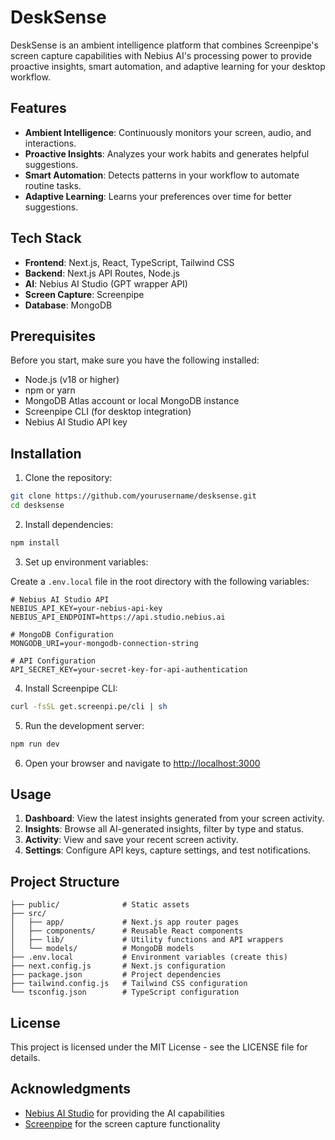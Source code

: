 # DeskSense

DeskSense is an ambient intelligence platform that combines Screenpipe's screen capture capabilities with Nebius AI's processing power to provide proactive insights, smart automation, and adaptive learning for your desktop workflow.

## Features

- **Ambient Intelligence**: Continuously monitors your screen, audio, and interactions.
- **Proactive Insights**: Analyzes your work habits and generates helpful suggestions.
- **Smart Automation**: Detects patterns in your workflow to automate routine tasks.
- **Adaptive Learning**: Learns your preferences over time for better suggestions.

## Tech Stack

- **Frontend**: Next.js, React, TypeScript, Tailwind CSS
- **Backend**: Next.js API Routes, Node.js
- **AI**: Nebius AI Studio (GPT wrapper API)
- **Screen Capture**: Screenpipe
- **Database**: MongoDB

## Prerequisites

Before you start, make sure you have the following installed:

- Node.js (v18 or higher)
- npm or yarn
- MongoDB Atlas account or local MongoDB instance
- Screenpipe CLI (for desktop integration)
- Nebius AI Studio API key

## Installation

1. Clone the repository:

```bash
git clone https://github.com/yourusername/desksense.git
cd desksense
```

2. Install dependencies:

```bash
npm install
```

3. Set up environment variables:

Create a `.env.local` file in the root directory with the following variables:

```
# Nebius AI Studio API
NEBIUS_API_KEY=your-nebius-api-key
NEBIUS_API_ENDPOINT=https://api.studio.nebius.ai

# MongoDB Configuration
MONGODB_URI=your-mongodb-connection-string

# API Configuration
API_SECRET_KEY=your-secret-key-for-api-authentication
```

4. Install Screenpipe CLI:

```bash
curl -fsSL get.screenpi.pe/cli | sh
```

5. Run the development server:

```bash
npm run dev
```

6. Open your browser and navigate to [http://localhost:3000](http://localhost:3000)

## Usage

1. **Dashboard**: View the latest insights generated from your screen activity.
2. **Insights**: Browse all AI-generated insights, filter by type and status.
3. **Activity**: View and save your recent screen activity.
4. **Settings**: Configure API keys, capture settings, and test notifications.

## Project Structure

```
├── public/              # Static assets
├── src/
│   ├── app/             # Next.js app router pages
│   ├── components/      # Reusable React components
│   ├── lib/             # Utility functions and API wrappers
│   └── models/          # MongoDB models
├── .env.local           # Environment variables (create this)
├── next.config.js       # Next.js configuration
├── package.json         # Project dependencies
├── tailwind.config.js   # Tailwind CSS configuration
└── tsconfig.json        # TypeScript configuration
```

## License

This project is licensed under the MIT License - see the LICENSE file for details.

## Acknowledgments

- [Nebius AI Studio](https://studio.nebius.com/models) for providing the AI capabilities
- [Screenpipe](https://docs.screenpi.pe/getting-started) for the screen capture functionality
